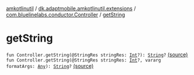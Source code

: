 [amkotlinutil](../../index.md) / [dk.adaptmobile.amkotlinutil.extensions](../index.md) / [com.bluelinelabs.conductor.Controller](index.md) / [getString](./get-string.md)

# getString

`fun Controller.getString(@StringRes stringRes: `[`Int`](https://kotlinlang.org/api/latest/jvm/stdlib/kotlin/-int/index.html)`?): `[`String`](https://kotlinlang.org/api/latest/jvm/stdlib/kotlin/-string/index.html)`?` [(source)](https://github.com/adaptmobile-organization/amkotlinutil/tree/master/amkotlinutil/src/main/java/dk/adaptmobile/amkotlinutil/extensions/ConductorExtensions.kt#L132)
`fun Controller.getString(@StringRes stringRes: `[`Int`](https://kotlinlang.org/api/latest/jvm/stdlib/kotlin/-int/index.html)`?, vararg formatArgs: `[`Any`](https://kotlinlang.org/api/latest/jvm/stdlib/kotlin/-any/index.html)`): `[`String`](https://kotlinlang.org/api/latest/jvm/stdlib/kotlin/-string/index.html)`?` [(source)](https://github.com/adaptmobile-organization/amkotlinutil/tree/master/amkotlinutil/src/main/java/dk/adaptmobile/amkotlinutil/extensions/ConductorExtensions.kt#L137)